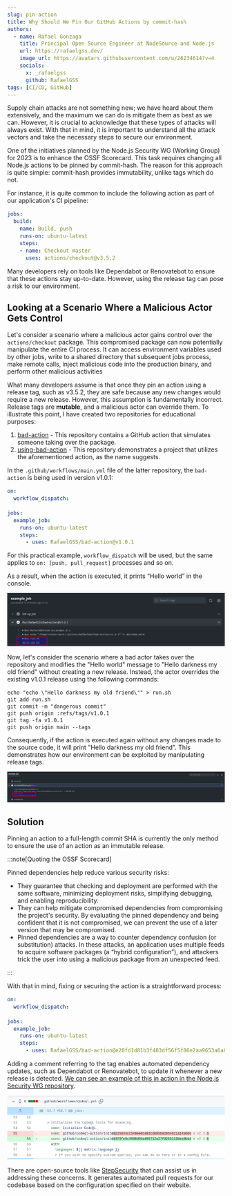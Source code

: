 ```yaml
---
slug: pin-action
title: Why Should We Pin Our GitHub Actions by commit-hash
authors:
  - name: Rafael Gonzaga
    title: Principal Open Source Engineer at NodeSource and Node.js
    url: https://rafaelgss.dev/
    image_url: https://avatars.githubusercontent.com/u/26234614?v=4
    socials:
      x: _rafaelgss
      github: RafaelGSS
tags: [CI/CD, GitHub]
---
```


Supply chain attacks are not something new; we have heard about them extensively, and the maximum we can do is mitigate
them as best as we can. However, it is crucial to acknowledge that these types of attacks will always exist. With that
in mind, it is important to understand all the attack vectors and take the necessary steps to secure our environment.

One of the initiatives planned by the Node.js Security WG (Working Group) for 2023 is to enhance the OSSF Scorecard.
This task requires changing all Node.js actions to be pinned by commit-hash. The reason for this approach is quite
simple: commit-hash provides immutability, unlike tags which do not.

For instance, it is quite common to include the following action as part of our application's CI pipeline:

```yaml
jobs:
  build:
    name: Build, push
    runs-on: ubuntu-latest
    steps:
    - name: Checkout master
      uses: actions/checkout@v3.5.2
```

Many developers rely on tools like Dependabot or Renovatebot to ensure that these actions stay up-to-date. However,
using the release tag can pose a risk to our environment.

Looking at a Scenario Where a Malicious Actor Gets Control
----------------------------------------------------------

Let's consider a scenario where a malicious actor gains control over the `actions/checkout` package. This compromised
package can now potentially manipulate the entire CI process. It can access environment variables used by other jobs,
write to a shared directory that subsequent jobs process, make remote calls, inject malicious code into the production
binary, and perform other malicious activities

What many developers assume is that once they pin an action using a release tag, such as v3.5.2, they are safe because
any new changes would require a new release. However, this assumption is fundamentally incorrect. Release tags are
__mutable__, and a malicious actor can override them. To illustrate this point, I have created two repositories for
educational purposes:

1. [bad-action](https://github.com/RafaelGSS/bad-action) - This repository contains a GitHub action that simulates
   someone taking over the package.
2. [using-bad-action](https://github.com/RafaelGSS/using-bad-action) - This repository demonstrates a project that
   utilizes the aforementioned action, as the name suggests.

In the `.github/workflows/main.yml` file of the latter repository, the `bad-action` is being used in version v1.0.1:

```yaml
on:
  workflow_dispatch:

jobs:
  example_job:
    runs-on: ubuntu-latest
    steps:
      - uses: RafaelGSS/bad-action@v1.0.1
```

For this practical example, `workflow_dispatch` will be used, but the same applies to `on: [push, pull_request]`
processes and so on.

As a result, when the action is executed, it prints “Hello world” in the console.

![](./1.png)

Now, let's consider the scenario where a bad actor takes over the repository and modifies the "Hello world" message to
"Hello darkness my old friend" without creating a new release. Instead, the actor overrides the existing v1.0.1 release
using the following commands:

```shell
echo "echo \"Hello darkness my old friend\"" > run.sh
git add run.sh
git commit -m "dangerous commit"
git push origin :refs/tags/v1.0.1
git tag -fa v1.0.1
git push origin main --tags
```

Consequently, if the action is executed again without any changes made to the source code, it will print "Hello darkness
my old friend". This demonstrates how our environment can be exploited by manipulating release tags.

![](./2.png)

Solution
--------

Pinning an action to a full-length commit SHA is currently the only method to ensure the use of an action as an
immutable release.

:::note[Quoting the OSSF Scorecard]

Pinned dependencies help reduce various security risks:

- They guarantee that checking and deployment are performed with the same software, minimizing deployment risks,
  simplifying debugging, and enabling reproducibility.
- They can help mitigate compromised dependencies from compromising the project's security. By evaluating the pinned
  dependency and being confident that it is not compromised, we can prevent the use of a later version that may be
  compromised.
- Pinned dependencies are a way to counter dependency confusion (or substitution) attacks. In these attacks, an
  application uses multiple feeds to acquire software packages (a “hybrid configuration”), and attackers trick the user
  into using a malicious package from an unexpected feed.

:::

With that in mind, fixing or securing the action is a straightforward process:

```yaml
on:
  workflow_dispatch:

jobs:
  example_job:
    runs-on: ubuntu-latest
    steps:
      - uses: RafaelGSS/bad-action@e20fd1d81b3f403df56f5f06e2aa9653a6a60763  # v1.0.1
```

Adding a comment referring to the tag enables automated dependency updates, such as Dependabot or Renovatebot, to update it whenever a new release is detected. [We can see an example of this in action in the Node.js Security WG repository](https://github.com/nodejs/security-wg/pull/1009).

![](./3.png)

There are open-source tools like [StepSecurity](https://www.stepsecurity.io/) that can assist us in addressing these
concerns. It generates automated pull requests for our codebase based on the configuration specified on their website.

